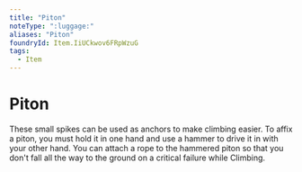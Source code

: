 ```yaml
---
title: "Piton"
noteType: ":luggage:"
aliases: "Piton"
foundryId: Item.IiUCkwov6FRpWzuG
tags:
  - Item
---
```


# Piton

These small spikes can be used as anchors to make climbing easier. To affix a piton, you must hold it in one hand and use a hammer to drive it in with your other hand. You can attach a rope to the hammered piton so that you don't fall all the way to the ground on a critical failure while Climbing.
